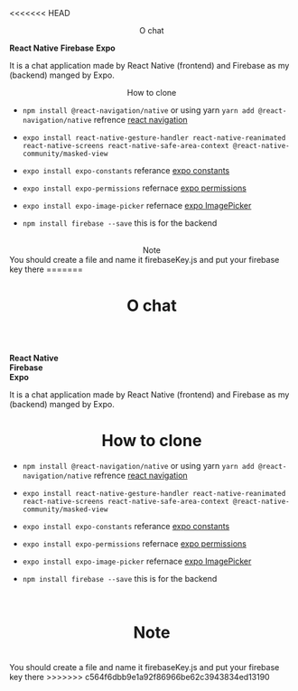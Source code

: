 <<<<<<< HEAD
<center>O chat</center>

**React Native**
**Firebase**
**Expo**

It is a chat application made by React Native (frontend)
and Firebase as my (backend) manged by Expo. <br />

<center>How to clone</center>

* `npm install @react-navigation/native` or using yarn `yarn add @react-navigation/native` refrence [react navigation](https://reactnavigation.org/docs/getting-started/) <br/>

* `expo install react-native-gesture-handler react-native-reanimated react-native-screens react-native-safe-area-context @react-native-community/masked-view`

* `expo install expo-constants` referance [expo constants](https://docs.expo.io/versions/latest/sdk/constants/)

* `expo install expo-permissions` refernace [expo permissions](https://docs.expo.io/versions/latest/sdk/permissions/)

* `expo install expo-image-picker` refernace [expo ImagePicker](https://docs.expo.io/versions/latest/sdk/imagepicker/)

* `npm install firebase --save` this is for the backend
<br />

<center> Note </center>
You should create a file and name it firebaseKey.js and put your firebase key there
=======
<h1 align="center">O chat </h1> <br /><br />
  
**React Native** <br />
**Firebase** <br />
**Expo** <br />

It is a chat application made by React Native (frontend)
and Firebase as my (backend) manged by Expo. <br />

<h1 align="center">How to clone</h1>

* `npm install @react-navigation/native` or using yarn `yarn add @react-navigation/native` refrence [react navigation](https://reactnavigation.org/docs/getting-started/) <br/>

* `expo install react-native-gesture-handler react-native-reanimated react-native-screens react-native-safe-area-context @react-native-community/masked-view`

* `expo install expo-constants` referance [expo constants](https://docs.expo.io/versions/latest/sdk/constants/)

* `expo install expo-permissions` refernace [expo permissions](https://docs.expo.io/versions/latest/sdk/permissions/)

* `expo install expo-image-picker` refernace [expo ImagePicker](https://docs.expo.io/versions/latest/sdk/imagepicker/)

* `npm install firebase --save` this is for the backend
<br />

<h1 align="center">Note</h1> <br />
You should create a file and name it firebaseKey.js and put your firebase key there
>>>>>>> c564f6dbb9e1a92f86966be62c3943834ed13190
